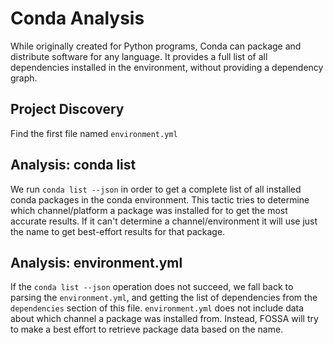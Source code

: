 # Conda Analysis

While originally created for Python programs, Conda can package and distribute software for any language. It provides a full list of all dependencies installed in the environment, without providing a dependency graph.

## Project Discovery

Find the first file named `environment.yml`

## Analysis: conda list

We run `conda list --json` in order to get a complete list of all installed conda packages in the conda environment.
This tactic tries to determine which channel/platform a package was installed for to get the most accurate results.
If it can't determine a channel/environment it will use just the name to get best-effort results for that package.

## Analysis: environment.yml

If the `conda list --json` operation does not succeed, we fall back to parsing the `environment.yml`, and getting the list of dependencies from the `dependencies` section of this file.
`environment.yml` does not include data about which channel a package was installed from.
Instead, FOSSA will try to make a best effort to retrieve package data based on the name.
